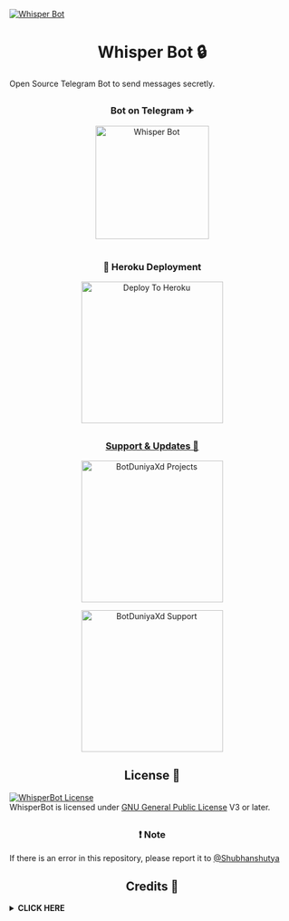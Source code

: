 [![Whisper Bot](https://telegra.ph/file/dafe7956a7eda9fbc6560.jpg)](https://t.me/WhisperNRobot)

<h1 align="center">Whisper Bot 🔒</h1>

Open Source Telegram Bot to send messages secretly.

##

</details>

  <h3 align="center">Bot on Telegram ✈</h3>
  <p align="center"><a href="https://t.me/TAXFCRWhisperbot"><img src="https://img.shields.io/badge/Whisper%20Bot-yellow?style=for-the-badge&logo=telegram" alt="Whisper Bot" width="200""/></a>

#

  <h3 align="center">🚀 Heroku Deployment</h3>
  <p align="center"><a href="https://heroku.com/deploy?template=https://github.com/KARNATAKAHACKER/TAXFCRWHISPER"><img src="https://img.shields.io/badge/Deploy%20To%20Heroku-blueviolet?style=for-the-badge&logo=heroku" alt="Deploy To Heroku" width="250""/</a>

##

  <h3 align="center">Support & Updates 🎑</h3>
  <p align="center"><a href="https://t.me/BotDuniyaXd"><img src="https://img.shields.io/badge/Join-Updates%20Channel-white.svg?style=for-the-badge&logo=Telegram" alt="BotDuniyaXd Projects" width="250""/></a> <p align="center"><a href="https://t.me/godzilla_chatting"><img src="https://img.shields.io/badge/Join-Support%20Group-white.svg?style=for-the-badge&logo=Telegram" alt="BotDuniyaXd Support" width="250""/></a>

##

</details>

<h2 align="center">License 🔱</h2>

[![WhisperBot License](https://www.gnu.org/graphics/gplv3-or-later.png)](LICENSE)   
WhisperBot is licensed under [GNU General Public License](https://www.gnu.org/licenses/agpl-3.0.en.html) V3 or later.

##

</details>

<h3 align="center">❗ Note</h3>

If there is an error in this repository, please report it to [@Shubhanshutya](https://t.me/Shubhanshutya)



</details>

<h2 align="center">Credits 👑</h2>

</details>

<details>
<summary><b> CLICK HERE </b></summary>
<br>

- [Null-Coder](https://github.com/Shubhanshutya) - Owner
- [Axel](https://github.com/AXELXDEV) - Dev
- [Zaid](https://github.com/ITZ-zaid) - Dev
- [AKKI](https://t.me/godfatherakki) - For Suggestions
- [Lonami](https://github.com/LonamiWebs) For [Telethon](https://github.com/LonamiWebs/Telethon)
